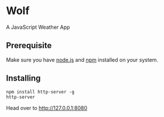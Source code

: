 # Wolf
A JavaScript Weather App
## Prerequisite
Make sure you have [node.js](https://nodejs.org/en/download/) and [npm](https://nodejs.org/en/download/) installed on your system.
## Installing
```
npm install http-server -g
http-server
```
Head over to http://127.0.0.1:8080
